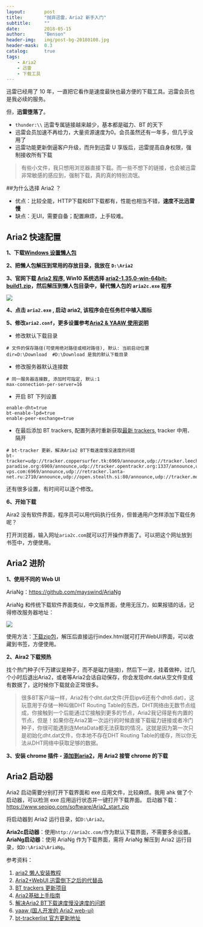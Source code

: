```yaml
---
layout:       post
title:        "抛弃迅雷，Aria2 新手入门"
subtitle:     ""
date:         2018-05-15
author:       "Benson"
header-img:   img/post-bg-20180108.jpg
header-mask:  0.3
catalog:      true
tags:
    - Aria2
    - 迅雷
    - 下载工具
---
```

迅雷已经用了 10 年，一直把它看作是速度最快也最方便的下载工具。迅雷会员也是我必续的服务。

但，**迅雷堕落了**。
* `thunder:\\` 迅雷专属链接越来越少，基本都是磁力、BT 的天下
* 迅雷会员加速不再给力，大量资源速度为0。会员虽然还有一年多，但几乎没用了
* 迅雷功能更新倒逼客户升级，而升到迅雷 U 享版后，迅雷提高自身权限，强制接收所有下载
> 有些小文件，我只想用浏览器直接下载。而一些不想下的链接，也会被迅雷非常敏感的感应到，强制下载，真的真的特别流氓。



##为什么选择 Aria2 ？

* 优点：比较全能，HTTP下载和BT下载都有，性能也相当不错，**速度不比迅雷慢**
* 缺点：无UI，需要自备；配置麻烦，上手较难。




## Aria2 快速配置

**1、下载[Windows 设置懒人包](http://aria2c.com/archiver/aria2.zip)**

**2、把懒人包解压到常用的存放目录，我放在 `D:\Aria2`**

**3、官网下载 [Aria2 程序](https://github.com/aria2/aria2/releases), Win10 系统选择 [aria2-1.35.0-win-64bit-build1.zip](https://github.com/aria2/aria2/releases/download/release-1.35.0/aria2-1.35.0-win-64bit-build1.zip)，然后解压到懒人包目录中，替代懒人包的 `aria2c.exe` 程序**

![](http://tc.seoipo.com/20191210232831.png)

**4、点击 `aria2.exe` , 启动 aria2, 该程序会在任务栏中植入图标**

**5、修改`aria2.conf`，更多设置参考[Aria2 & YAAW 使用说明](http://aria2c.com/usage.html)**

* 修改默认下载目录

```
# 文件的保存路径(可使用绝对路径或相对路径), 默认: 当前启动位置
dir=D:\Download  #D:\Download 是我的默认下载目录
```

* 修改服务器默认连接数

```
# 同一服务器连接数, 添加时可指定, 默认:1
max-connection-per-server=16
```

* 开启 BT 下列设置

```
enable-dht=true
bt-enable-lpd=true
enable-peer-exchange=true
```

* 在最后添加 BT trackers, 配置列表时重新获取[最新 trackers](https://raw.githubusercontent.com/ngosang/trackerslist/master/trackers_best.txt), tracker 中用`，`隔开

```
# bt-tracker 更新，解决Aria2 BT下载速度慢没速度的问题
bt-tracker=udp://tracker.coppersurfer.tk:6969/announce,udp://tracker.leechers-paradise.org:6969/announce,udp://tracker.opentrackr.org:1337/announce,udp://p4p.arenabg.com:1337/announce,udp://9.rarbg.to:2710/announce,udp://9.rarbg.me:2710/announce,udp://tracker.openbittorrent.com:80/announce,udp://exodus.desync.com:6969/announce,udp://tracker.tiny-vps.com:6969/announce,udp://retracker.lanta-net.ru:2710/announce,udp://open.stealth.si:80/announce,udp://tracker.moeking.me:6969/announce,udp://denis.stalker.upeer.me:6969/announce,udp://tracker.torrent.eu.org:451/announce,udp://tracker.cyberia.is:6969/announce,udp://open.demonii.si:1337/announce,udp://ipv4.tracker.harry.lu:80/announce,udp://explodie.org:6969/announce,udp://xxxtor.com:2710/announce,udp://valakas.rollo.dnsabr.com:2710/announce
```

还有很多设置，有时间可以逐个修改。

**6、开始下载**

Aira2 没有软件界面，程序员可以用代码执行任务，但普通用户怎样添加下载任务呢？

打开浏览器，输入网址`aria2c.com`就可以打开操作界面了。可以把这个网址放到书签中，方便使用。



## Aria2 进阶

**1、使用不同的 Web UI**

AriaNg：https://github.com/mayswind/AriaNg

AriaNg 和传统下载软件界面类似，中文版界面，使用无压力，如果报错的话，记得修改服务器地址：

![](http://tc.seoipo.com/20180516104758.png)

使用方法：[下载zip包](https://github.com/mayswind/AriaNg-DailyBuild/archive/master.zip)，解压后直接运行index.html就可打开WebUI界面，可以收藏到书签，方便使用。

**2、Aira2 下载预热**

找个热门种子(千万建议是种子，而不是磁力链接)，然后下一波，挂着做种，过几个小时后退出Aria2，或者等Aria2会话自动保存，你会发现dht.dat从空文件变成有数据了，这时候你下载就会正常很多。

> 很多BT客户端一样，Aria2有个dht.dat文件(开启ipv6还有个dht6.dat)，这玩意用于存储一种叫做DHT Routing Table的东西，DHT网络由无数节点组成，你接触到一个后能通过它接触到更多的节点，Aria2我记得是有内置的节点，但是！如果你在Aria2第一次运行的时候直接下载磁力链接或者冷门种子，你很可能遇到连MetaData都无法获取的情况，这就是因为第一次只是初始化dht.dat文件，你本地不存在DHT Routing Table的缓存，所以你无法从DHT网络中获取足够的数据。

**3、安装 chrome 插件 - [添加到aria2](https://chrome.google.com/webstore/detail/nimeojfecmndgolmlmjghjmbpdkhhogl)，用 Aria2 接管 chrome 的下载**



## Aria2 启动器
Aria2 启动需要分别打开下载界面和 exe 应用文件，比较麻烦。我用 ahk 做了个启动器，可以检测 exe 应用运行状态并一键打开下载界面。
启动器下载：https://www.seoipo.com/software/Aria2_start.zip

将启动器到 Aria2 运行目录，如`D:\Aria2`。

**Aria2c启动器**：使用`http://aria2c.com/`作为默认下载界面，不需要多余设置。
**AriaNg启动器**：使用 AriaNg 作为下载界面，需将 AriaNg 解压到 Aria2 运行目录，如`D:\Aria2\AriaNg`。



参考资料：
1. [aria2 懒人安装教程](https://www.appinn.com/aria2-in-windows-setup/)
2. [Aria2+WebUI,迅雷倒下之后的代替品](http://blog.sina.com.cn/s/blog_6bf2cd8a0102x3w2.html)
3. [BT trackers 更新项目](https://github.com/ngosang/trackerslist)
4. [Aria2基础上手指南](https://zhuanlan.zhihu.com/p/30666881)
5. [解决Aria2 BT下载速度慢没速度的问题](http://www.senra.me/solutions-to-aria2-bt-metalink-download-slowly/)
6. [yaaw (国人开发的 Aria2 web-ui)]( https://github.com/binux/yaaw)
7. [bt-trackerlist 官方更新地址](https://github.com/ngosang/trackerslist)

